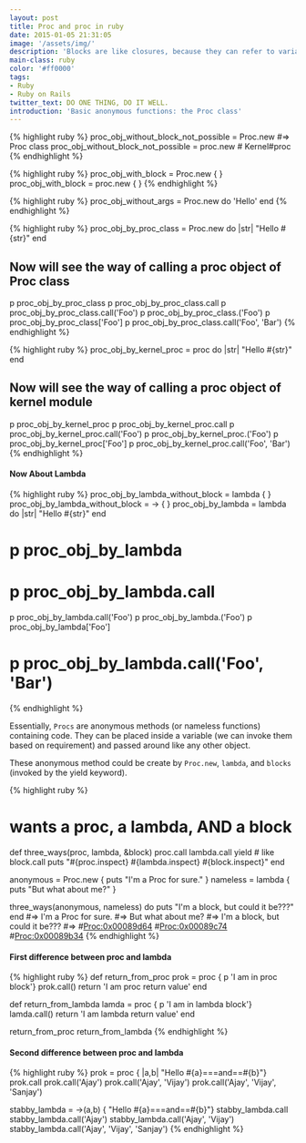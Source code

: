 ```yaml
---
layout: post
title: Proc and proc in ruby
date: 2015-01-05 21:31:05
image: '/assets/img/'
description: 'Blocks are like closures, because they can refer to variables from their defining context.'
main-class: ruby
color: '#ff0000'
tags:
- Ruby
- Ruby on Rails
twitter_text: DO ONE THING, DO IT WELL.
introduction: 'Basic anonymous functions: the Proc class'
---
```


{% highlight ruby %}
proc_obj_without_block_not_possible = Proc.new #=> Proc class
proc_obj_without_block_not_possible = proc.new # Kernel#proc
{% endhighlight %}

{% highlight ruby %}
proc_obj_with_block = Proc.new { }
proc_obj_with_block = proc.new { }
{% endhighlight %}

{% highlight ruby %}
proc_obj_without_args = Proc.new do 'Hello'
end
{% endhighlight %}

{% highlight ruby %}
proc_obj_by_proc_class = Proc.new do |str|
  "Hello #{str}"
end
## Now will see the way of calling a proc object of Proc class

p proc_obj_by_proc_class
p proc_obj_by_proc_class.call
p proc_obj_by_proc_class.call('Foo')
p proc_obj_by_proc_class.('Foo')
p proc_obj_by_proc_class['Foo']
p proc_obj_by_proc_class.call('Foo', 'Bar')
{% endhighlight %}

{% highlight ruby %}
proc_obj_by_kernel_proc = proc do |str|
  "Hello #{str}"
end
## Now will see the way of calling a proc object of kernel module

p proc_obj_by_kernel_proc
p proc_obj_by_kernel_proc.call
p proc_obj_by_kernel_proc.call('Foo')
p proc_obj_by_kernel_proc.('Foo')
p proc_obj_by_kernel_proc['Foo']
p proc_obj_by_kernel_proc.call('Foo', 'Bar')
{% endhighlight %}


#### Now About Lambda

{% highlight ruby %}
proc_obj_by_lambda_without_block = lambda { }
proc_obj_by_lambda_without_block = -> { }
proc_obj_by_lambda = lambda do |str|
  "Hello #{str}"
end

# p proc_obj_by_lambda
# p proc_obj_by_lambda.call
p proc_obj_by_lambda.call('Foo')
p proc_obj_by_lambda.('Foo')
p proc_obj_by_lambda['Foo']
# p proc_obj_by_lambda.call('Foo', 'Bar')
{% endhighlight %}

Essentially, `Procs` are anonymous methods (or nameless functions) containing code. 
They can be placed inside a variable (we can invoke them based on requirement) and 
passed around like any other object.

These anonymous method could be create by `Proc.new`, `lambda`, and `blocks` (invoked by the yield keyword).

{% highlight ruby %}
# wants a proc, a lambda, AND a block
def three_ways(proc, lambda, &block)
  proc.call
  lambda.call
  yield # like block.call
  puts "#{proc.inspect} #{lambda.inspect} #{block.inspect}"
end

anonymous = Proc.new { puts "I'm a Proc for sure." }
nameless  = lambda { puts "But what about me?" }

three_ways(anonymous, nameless) do
  puts "I'm a block, but could it be???"
end
 #=> I'm a Proc for sure.
 #=> But what about me?
 #=> I'm a block, but could it be???
 #=> #<Proc:0x00089d64> #<Proc:0x00089c74> #<Proc:0x00089b34>
{% endhighlight %}

#### First difference between proc and lambda


{% highlight ruby %}
def return_from_proc
  prok = proc { p 'I am in proc block'}
  prok.call()
  return 'I am proc return value'
end


def return_from_lambda
  lamda = proc { p 'I am in lambda block'}
  lamda.call()
  return 'I am lambda return value'
end

return_from_proc
return_from_lambda
{% endhighlight %}


#### Second difference between proc and lambda

{% highlight ruby %}
prok = proc { |a,b| "Hello #{a}===and==#{b}"}
prok.call
prok.call('Ajay')
prok.call('Ajay', 'Vijay')
prok.call('Ajay', 'Vijay', 'Sanjay')

stabby_lambda = ->(a,b) { "Hello #{a}===and==#{b}"}
stabby_lambda.call
stabby_lambda.call('Ajay')
stabby_lambda.call('Ajay', 'Vijay')
stabby_lambda.call('Ajay', 'Vijay', 'Sanjay')
{% endhighlight %}
